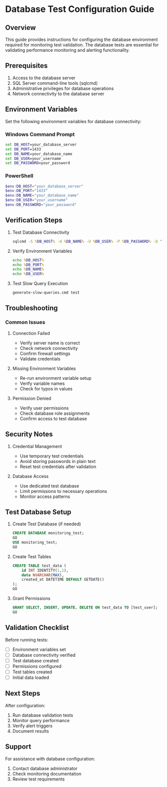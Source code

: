 # Database Test Configuration Guide

## Overview
This guide provides instructions for configuring the database environment required for monitoring test validation. The database tests are essential for validating performance monitoring and alerting functionality.

## Prerequisites
1. Access to the database server
2. SQL Server command-line tools (sqlcmd)
3. Administrative privileges for database operations
4. Network connectivity to the database server

## Environment Variables
Set the following environment variables for database connectivity:

### Windows Command Prompt
```cmd
set DB_HOST=your_database_server
set DB_PORT=1433
set DB_NAME=your_database_name
set DB_USER=your_username
set DB_PASSWORD=your_password
```

### PowerShell
```powershell
$env:DB_HOST="your_database_server"
$env:DB_PORT="1433"
$env:DB_NAME="your_database_name"
$env:DB_USER="your_username"
$env:DB_PASSWORD="your_password"
```

## Verification Steps

1. Test Database Connectivity
   ```cmd
   sqlcmd -S %DB_HOST% -d %DB_NAME% -U %DB_USER% -P %DB_PASSWORD% -Q "SELECT 1"
   ```

2. Verify Environment Variables
   ```cmd
   echo %DB_HOST%
   echo %DB_PORT%
   echo %DB_NAME%
   echo %DB_USER%
   ```

3. Test Slow Query Execution
   ```cmd
   generate-slow-queries.cmd test
   ```

## Troubleshooting

### Common Issues

1. Connection Failed
   - Verify server name is correct
   - Check network connectivity
   - Confirm firewall settings
   - Validate credentials

2. Missing Environment Variables
   - Re-run environment variable setup
   - Verify variable names
   - Check for typos in values

3. Permission Denied
   - Verify user permissions
   - Check database role assignments
   - Confirm access to test database

## Security Notes

1. Credential Management
   - Use temporary test credentials
   - Avoid storing passwords in plain text
   - Reset test credentials after validation

2. Database Access
   - Use dedicated test database
   - Limit permissions to necessary operations
   - Monitor access patterns

## Test Database Setup

1. Create Test Database (if needed)
   ```sql
   CREATE DATABASE monitoring_test;
   GO
   USE monitoring_test;
   GO
   ```

2. Create Test Tables
   ```sql
   CREATE TABLE test_data (
       id INT IDENTITY(1,1),
       data NVARCHAR(MAX),
       created_at DATETIME DEFAULT GETDATE()
   );
   GO
   ```

3. Grant Permissions
   ```sql
   GRANT SELECT, INSERT, UPDATE, DELETE ON test_data TO [test_user];
   GO
   ```

## Validation Checklist

Before running tests:
- [ ] Environment variables set
- [ ] Database connectivity verified
- [ ] Test database created
- [ ] Permissions configured
- [ ] Test tables created
- [ ] Initial data loaded

## Next Steps

After configuration:
1. Run database validation tests
2. Monitor query performance
3. Verify alert triggers
4. Document results

## Support

For assistance with database configuration:
1. Contact database administrator
2. Check monitoring documentation
3. Review test requirements 